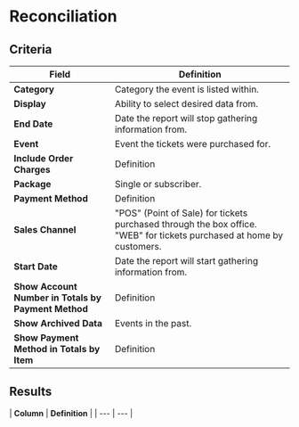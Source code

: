 # Reconciliation

## Criteria

| **Field** | **Definition** |
| --- | --- |
| **Category** | Category the event is listed within. |
| **Display** | Ability to select desired data from. |
| **End Date** | Date the report will stop gathering information from. |
| **Event** | Event the tickets were purchased for. |
| **Include Order Charges** | Definition |
| **Package** | Single or subscriber. |
| **Payment Method** | Definition |
| **Sales Channel** | "POS" (Point of Sale) for tickets purchased through the box office. "WEB" for tickets purchased at home by customers. |
| **Start Date** | Date the report will start gathering information from. |
| **Show Account Number in Totals by Payment Method** | Definition |
| **Show Archived Data** | Events in the past. |
| **Show Payment Method in Totals by Item** | Definition |

## Results

\| **Column** \| **Definition** \| \| --- \| --- \|

